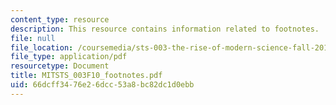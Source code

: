 ```yaml
---
content_type: resource
description: This resource contains information related to footnotes.
file: null
file_location: /coursemedia/sts-003-the-rise-of-modern-science-fall-2010/66dcff3476e26dcc53a8bc82dc1d0ebb_MITSTS_003F10_footnotes.pdf
file_type: application/pdf
resourcetype: Document
title: MITSTS_003F10_footnotes.pdf
uid: 66dcff34-76e2-6dcc-53a8-bc82dc1d0ebb
---
```

